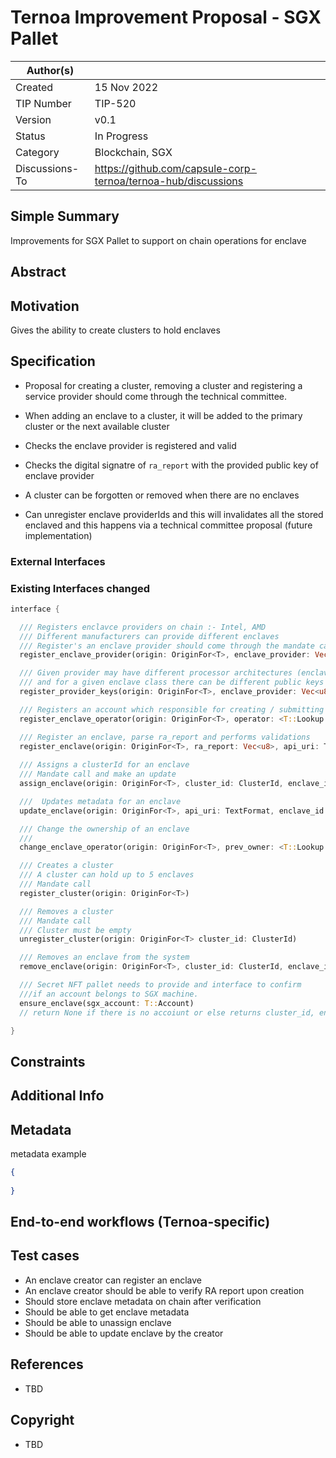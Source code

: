 # Ternoa Improvement Proposal - SGX Pallet

| Author(s)      |  |
| ----------- | ----------- |
| Created   | 15 Nov 2022       |
| TIP Number   | TIP-520       |
| Version   | v0.1       |
| Status | In Progress       |
| Category   | Blockchain, SGX       |
| Discussions-To   | https://github.com/capsule-corp-ternoa/ternoa-hub/discussions

## Simple Summary

Improvements for SGX Pallet to support on chain operations for enclave

## Abstract



## Motivation

Gives the ability to create clusters to hold enclaves

## Specification

* Proposal for creating a cluster, removing a cluster and registering a service provider should come through the technical committee.

* When adding an enclave to a cluster, it will be added to the primary cluster or the next available cluster
* Checks the enclave provider is registered and valid
* Checks the digital signatre of `ra_report` with the provided public key of enclave provider
* A cluster can be forgotten or removed when there are no enclaves
* Can unregister enclave providerIds and this will invalidates all the stored enclaved and this happens via a technical committee proposal (future implementation)



### External Interfaces


### Existing Interfaces changed

```rust
interface {

  /// Registers enclavce providers on chain :- Intel, AMD
  /// Different manufacturers can provide different enclaves
  /// Register's an enclave provider should come through the mandate call
  register_enclave_provider(origin: OriginFor<T>, enclave_provider: Vec<u8>)

  /// Given provider may have different processor architectures (enclave_class)
  /// and for a given enclave class there can be different public keys
  register_provider_keys(origin: OriginFor<T>, enclave_provider: Vec<u8>, enclave_class: Vec<u8>, provider_public_key: Vec<u8>)

  /// Registers an account which responsible for creating / submitting an enclave report
  register_enclave_operator(origin: OriginFor<T>, operator: <T::Lookup as StaticLookup>::Source,)

  /// Register an enclave, parse ra_report and performs validations
  register_enclave(origin: OriginFor<T>, ra_report: Vec<u8>, api_uri: TextFormat)
		
  /// Assigns a clusterId for an enclave
  /// Mandate call and make an update 
  assign_enclave(origin: OriginFor<T>, cluster_id: ClusterId, enclave_id: EnclaveId)

  ///  Updates metadata for an enclave
  update_enclave(origin: OriginFor<T>, api_uri: TextFormat, enclave_id: EnclaveId, cluster_id: ClusterId)

  /// Change the ownership of an enclave
  /// 
  change_enclave_operator(origin: OriginFor<T>, prev_owner: <T::Lookup as StaticLookup>::Source, new_operator: <T::Lookup as StaticLookup>::Source, enclave_id: EnclaveId)

  /// Creates a cluster
  /// A cluster can hold up to 5 enclaves
  /// Mandate call
  register_cluster(origin: OriginFor<T>)

  /// Removes a cluster
  /// Mandate call
  /// Cluster must be empty
  unregister_cluster(origin: OriginFor<T> cluster_id: ClusterId)

  /// Removes an enclave from the system
  remove_enclave(origin: OriginFor<T>, cluster_id: ClusterId, enclave_id: EnclaveId)

  /// Secret NFT pallet needs to provide and interface to confirm 
  ///if an account belongs to SGX machine.
  ensure_enclave(sgx_account: T::Account) 
  // return None if there is no accoiunt or else returns cluster_id, enclave_id

}
```

## Constraints

## Additional Info

## Metadata

metadata example

```json
{
	
}
```

## End-to-end workflows (Ternoa-specific)

## Test cases

* An enclave creator can register an enclave
* An enclave creator should be able to verify RA report upon creation
* Should store enclave metadata on chain after verification
* Should be able to get enclave metadata
* Should be able to unassign enclave
* Should be able to update enclave by the creator
 
## References
* TBD

## Copyright
* TBD

